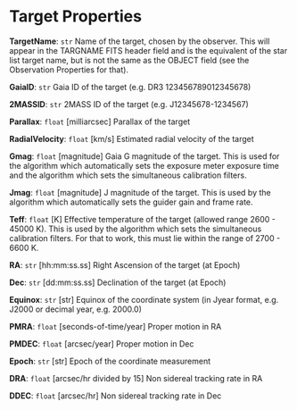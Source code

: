 # Target Properties

**TargetName**: `str`
  Name of the target, chosen by the observer. This will appear in the TARGNAME FITS header field and is the equivalent of the star list target name, but is not the same as the OBJECT field (see the Observation Properties for that).

**GaiaID**: `str`
  Gaia ID of the target (e.g. DR3 123456789012345678)

**2MASSID**: `str`
  2MASS ID of the target (e.g. J12345678-1234567)

**Parallax**: `float`
  [milliarcsec] Parallax of the target

**RadialVelocity**: `float`
  [km/s] Estimated radial velocity of the target

**Gmag**: `float`
  [magnitude] Gaia G magnitude of the target. This is used for the algorithm which automatically sets the exposure meter exposure time and the algorithm which sets the simultaneous calibration filters.

**Jmag**: `float`
  [magnitude] J magnitude of the target. This is used by the algorithm which automatically sets the guider gain and frame rate.

**Teff**: `float`
  [K] Effective temperature of the target (allowed range 2600 - 45000 K). This is used by the algorithm which sets the simultaneous calibration filters. For that to work, this must lie within the range of 2700 - 6600 K.

**RA**: `str`
  [hh:mm:ss.ss] Right Ascension of the target (at Epoch)

**Dec**: `str`
  [dd:mm:ss.ss] Declination of the target (at Epoch)

**Equinox**: `str`
  [str] Equinox of the coordinate system (in Jyear format, e.g. J2000 or decimal year, e.g. 2000.0)

**PMRA**: `float`
  [seconds-of-time/year] Proper motion in RA

**PMDEC**: `float`
  [arcsec/year] Proper motion in Dec

**Epoch**: `str`
  [str] Epoch of the coordinate measurement

**DRA**: `float`
  [arcsec/hr divided by 15] Non sidereal tracking rate in RA

**DDEC**: `float`
  [arcsec/hr] Non sidereal tracking rate in Dec

